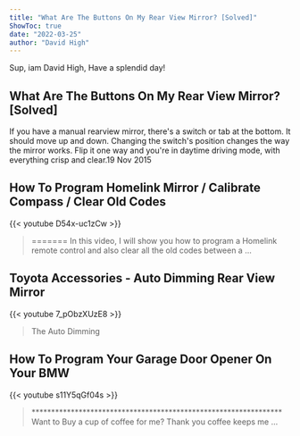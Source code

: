 ```yaml
---
title: "What Are The Buttons On My Rear View Mirror? [Solved]"
ShowToc: true 
date: "2022-03-25"
author: "David High" 
---
```


Sup, iam David High, Have a splendid day!
## What Are The Buttons On My Rear View Mirror? [Solved]
 If you have a manual rearview mirror, there's a switch or tab at the bottom. It should move up and down. Changing the switch's position changes the way the mirror works. Flip it one way and you're in daytime driving mode, with everything crisp and clear.19 Nov 2015

## How To Program Homelink Mirror / Calibrate Compass / Clear Old Codes
{{< youtube D54x-uc1zCw >}}
>======= In this video, I will show you how to program a Homelink remote control and also clear all the old codes between a ...

## Toyota Accessories - Auto Dimming Rear View Mirror
{{< youtube 7_pObzXUzE8 >}}
>The Auto Dimming 

## How To Program Your Garage Door Opener On Your BMW
{{< youtube s11Y5qGf04s >}}
>**************************************************************** Want to Buy a cup of coffee for me? Thank you coffee keeps me ...

